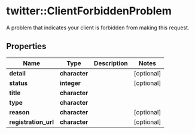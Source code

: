 # twitter::ClientForbiddenProblem

A problem that indicates your client is forbidden from making this request.

## Properties
Name | Type | Description | Notes
------------ | ------------- | ------------- | -------------
**detail** | **character** |  | [optional] 
**status** | **integer** |  | [optional] 
**title** | **character** |  | 
**type** | **character** |  | 
**reason** | **character** |  | [optional] 
**registration_url** | **character** |  | [optional] 


